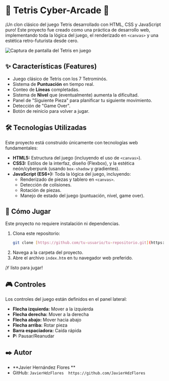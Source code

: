 # 👾 Tetris Cyber-Arcade 👾

¡Un clon clásico del juego Tetris desarrollado con HTML, CSS y JavaScript puro! Este proyecto fue creado como una práctica de desarrollo web, implementando toda la lógica del juego, el renderizado en `<canvas>` y una estética retro-futurista desde cero.

![Captura de pantalla del Tetris en juego](<img width="1722" height="804" alt="image" src="https://github.com/user-attachments/assets/cb5b9d17-c3b7-43f9-8432-d727bbff76d7" />
)
## ✨ Características (Features)

* Juego clásico de Tetris con los 7 Tetrominós.
* Sistema de **Puntuación** en tiempo real.
* Conteo de **Líneas** completadas.
* Sistema de **Nivel** que (eventualmente) aumenta la dificultad.
* Panel de "Siguiente Pieza" para planificar tu siguiente movimiento.
* Detección de "Game Over".
* Botón de reinicio para volver a jugar.

## 🛠️ Tecnologías Utilizadas

Este proyecto está construido únicamente con tecnologías web fundamentales:

* **HTML5:** Estructura del juego (incluyendo el uso de `<canvas>`).
* **CSS3:** Estilos de la interfaz, diseño (Flexbox), y la estética neón/cyberpunk (usando `box-shadow` y gradientes).
* **JavaScript (ES6+):** Toda la lógica del juego, incluyendo:
    * Renderizado de piezas y tablero en `<canvas>`.
    * Detección de colisiones.
    * Rotación de piezas.
    * Manejo de estado del juego (puntuación, nivel, game over).

## 🚀 Cómo Jugar

Este proyecto no requiere instalación ni dependencias.

1.  Clona este repositorio:
    ```bash
    git clone [https://github.com/tu-usuario/tu-repositorio.git](https://github.com/tu-usuario/tu-repositorio.git)
    ```
2.  Navega a la carpeta del proyecto.
3.  Abre el archivo `index.htm` en tu navegador web preferido.

¡Y listo para jugar!

## 🎮 Controles

Los controles del juego están definidos en el panel lateral:

* **Flecha izquierda:** Mover a la izquierda
* **Flecha derecha:** Mover a la derecha
* **Flecha abajo:** Mover hacia abajo
* **Flecha arriba:** Rotar pieza
* **Barra espaciadora:** Caída rápida
* **P:** Pausar/Reanudar

## ✒️ Autor

* **Javier Hernández Flores **
* GitHub: `JavierHdzFlores  https://github.com/JavierHdzFlores`

